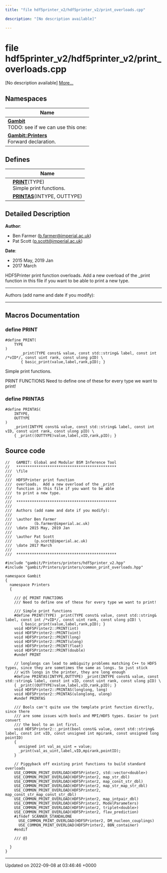 ```yaml
---
title: "file hdf5printer_v2/hdf5printer_v2/print_overloads.cpp"

description: "[No description available]"

---
```


# file hdf5printer_v2/hdf5printer_v2/print_overloads.cpp

[No description available] [More...](#detailed-description)

## Namespaces

| Name           |
| -------------- |
| **[Gambit](/documentation/code/namespaces/namespacegambit/)** <br>TODO: see if we can use this one:  |
| **[Gambit::Printers](/documentation/code/namespaces/namespacegambit_1_1printers/)** <br>Forward declaration.  |

## Defines

|                | Name           |
| -------------- | -------------- |
|  | **[PRINT](/documentation/code/files/hdf5printer__v2_2print__overloads_8cpp/#define-print)**(TYPE) <br>Simple print functions.  |
|  | **[PRINTAS](/documentation/code/files/hdf5printer__v2_2print__overloads_8cpp/#define-printas)**(INTYPE, OUTTYPE)  |

## Detailed Description


**Author**: 

  * Ben Farmer ([b.farmer@imperial.ac.uk](mailto:b.farmer@imperial.ac.uk)) 
  * Pat Scott ([p.scott@imperial.ac.uk](mailto:p.scott@imperial.ac.uk)) 


**Date**: 

  * 2015 May, 2019 Jan
  * 2017 March


HDF5Printer print function overloads. Add a new overload of the _print function in this file if you want to be able to print a new type.



------------------

Authors (add name and date if you modify):



------------------




## Macros Documentation

### define PRINT

```
#define PRINT(
    TYPE
)
       _print(TYPE const& value, const std::string& label, const int /*vID*/, const uint rank, const ulong pID) \
       { basic_print(value,label,rank,pID); }
```

Simple print functions. 

PRINT FUNCTIONS Need to define one of these for every type we want to print! 


### define PRINTAS

```
#define PRINTAS(
    INTYPE,
    OUTTYPE
)
    _print(INTYPE const& value, const std::string& label, const int vID, const uint rank, const ulong pID) \
    { _print((OUTTYPE)value,label,vID,rank,pID); }
```


## Source code

```
//   GAMBIT: Global and Modular BSM Inference Tool
//   *********************************************
///  \file
///
///  HDF5Printer print function
///  overloads.  Add a new overload of the _print
///  function in this file if you want to be able
///  to print a new type.
///
///  *********************************************
///
///  Authors (add name and date if you modify):
///
///  \author Ben Farmer
///          (b.farmer@imperial.ac.uk)
///  \date 2015 May, 2019 Jan
///
///  \author Pat Scott
///          (p.scott@imperial.ac.uk)
///  \date 2017 March
///
///  *********************************************

#include "gambit/Printers/printers/hdf5printer_v2.hpp"
#include "gambit/Printers/printers/common_print_overloads.hpp"

namespace Gambit
{
  namespace Printers
  {

    /// @{ PRINT FUNCTIONS
    /// Need to define one of these for every type we want to print!

    /// Simple print functions
    #define PRINT(TYPE) _print(TYPE const& value, const std::string& label, const int /*vID*/, const uint rank, const ulong pID) \
       { basic_print(value,label,rank,pID); }
    void HDF5Printer2::PRINT(int)
    void HDF5Printer2::PRINT(uint)
    void HDF5Printer2::PRINT(long)
    void HDF5Printer2::PRINT(ulong)
    void HDF5Printer2::PRINT(float)
    void HDF5Printer2::PRINT(double)
    #undef PRINT

    // longlongs can lead to ambiguity problems matching C++ to HDF5 types, since they are sometimes the same as longs. So just stick
    // with longs in the printer, they are long enough
    #define PRINTAS(INTYPE,OUTTYPE) _print(INTYPE const& value, const std::string& label, const int vID, const uint rank, const ulong pID) \
    { _print((OUTTYPE)value,label,vID,rank,pID); }
    void HDF5Printer2::PRINTAS(longlong, long)
    void HDF5Printer2::PRINTAS(ulonglong, ulong)
    #undef PRINTAS

    /// Bools can't quite use the template print function directly, since there
    /// are some issues with bools and MPI/HDF5 types. Easier to just convert
    /// the bool to an int first.
    void HDF5Printer2::_print(bool const& value, const std::string& label, const int vID, const unsigned int mpirank, const unsigned long pointID)
    {
      unsigned int val_as_uint = value;
      _print(val_as_uint,label,vID,mpirank,pointID);
    }

    // Piggyback off existing print functions to build standard overloads
    USE_COMMON_PRINT_OVERLOAD(HDF5Printer2, std::vector<double>)
    USE_COMMON_PRINT_OVERLOAD(HDF5Printer2, map_str_dbl)
    USE_COMMON_PRINT_OVERLOAD(HDF5Printer2, map_const_str_dbl)
    USE_COMMON_PRINT_OVERLOAD(HDF5Printer2, map_str_map_str_dbl)
    USE_COMMON_PRINT_OVERLOAD(HDF5Printer2, map_const_str_map_const_str_dbl)
    USE_COMMON_PRINT_OVERLOAD(HDF5Printer2, map_intpair_dbl)
    USE_COMMON_PRINT_OVERLOAD(HDF5Printer2, ModelParameters)
    USE_COMMON_PRINT_OVERLOAD(HDF5Printer2, triplet<double>)
    USE_COMMON_PRINT_OVERLOAD(HDF5Printer2, flav_prediction)
    #ifndef SCANNER_STANDALONE
      USE_COMMON_PRINT_OVERLOAD(HDF5Printer2, DM_nucleon_couplings)
      USE_COMMON_PRINT_OVERLOAD(HDF5Printer2, BBN_container)
    #endif

    /// @}

  }
}
```


-------------------------------

Updated on 2022-09-08 at 03:46:46 +0000
